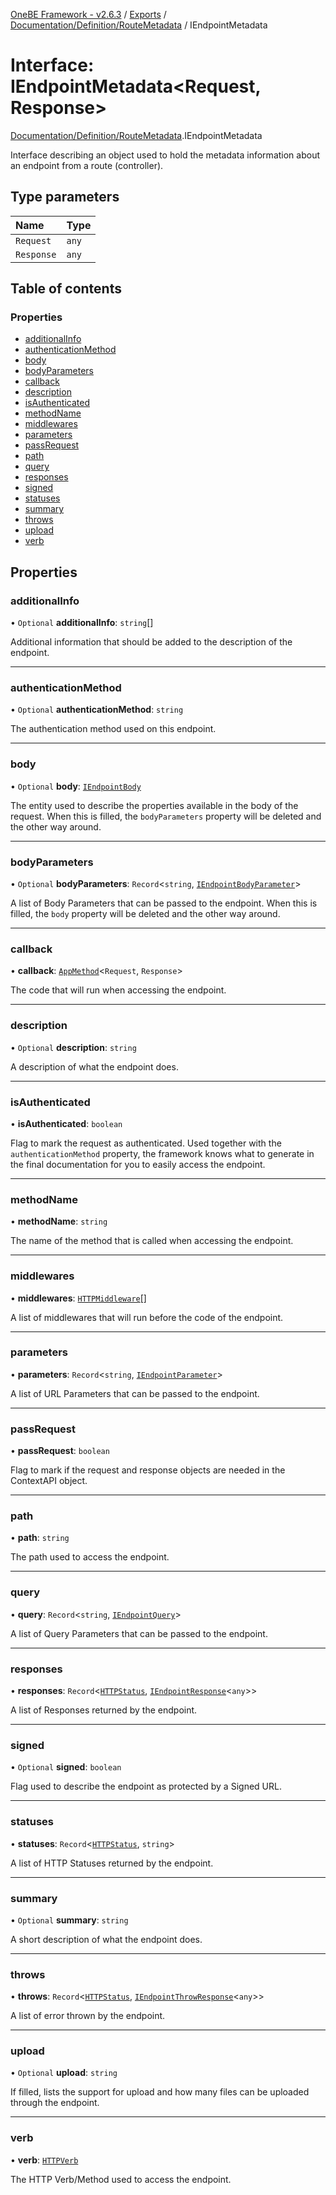 [OneBE Framework - v2.6.3](../README.md) / [Exports](../modules.md) / [Documentation/Definition/RouteMetadata](../modules/Documentation_Definition_RouteMetadata.md) / IEndpointMetadata

# Interface: IEndpointMetadata<Request, Response\>

[Documentation/Definition/RouteMetadata](../modules/Documentation_Definition_RouteMetadata.md).IEndpointMetadata

Interface describing an object used to hold the metadata information
about an endpoint from a route (controller).

## Type parameters

| Name | Type |
| :------ | :------ |
| `Request` | `any` |
| `Response` | `any` |

## Table of contents

### Properties

- [additionalInfo](Documentation_Definition_RouteMetadata.IEndpointMetadata.md#additionalinfo)
- [authenticationMethod](Documentation_Definition_RouteMetadata.IEndpointMetadata.md#authenticationmethod)
- [body](Documentation_Definition_RouteMetadata.IEndpointMetadata.md#body)
- [bodyParameters](Documentation_Definition_RouteMetadata.IEndpointMetadata.md#bodyparameters)
- [callback](Documentation_Definition_RouteMetadata.IEndpointMetadata.md#callback)
- [description](Documentation_Definition_RouteMetadata.IEndpointMetadata.md#description)
- [isAuthenticated](Documentation_Definition_RouteMetadata.IEndpointMetadata.md#isauthenticated)
- [methodName](Documentation_Definition_RouteMetadata.IEndpointMetadata.md#methodname)
- [middlewares](Documentation_Definition_RouteMetadata.IEndpointMetadata.md#middlewares)
- [parameters](Documentation_Definition_RouteMetadata.IEndpointMetadata.md#parameters)
- [passRequest](Documentation_Definition_RouteMetadata.IEndpointMetadata.md#passrequest)
- [path](Documentation_Definition_RouteMetadata.IEndpointMetadata.md#path)
- [query](Documentation_Definition_RouteMetadata.IEndpointMetadata.md#query)
- [responses](Documentation_Definition_RouteMetadata.IEndpointMetadata.md#responses)
- [signed](Documentation_Definition_RouteMetadata.IEndpointMetadata.md#signed)
- [statuses](Documentation_Definition_RouteMetadata.IEndpointMetadata.md#statuses)
- [summary](Documentation_Definition_RouteMetadata.IEndpointMetadata.md#summary)
- [throws](Documentation_Definition_RouteMetadata.IEndpointMetadata.md#throws)
- [upload](Documentation_Definition_RouteMetadata.IEndpointMetadata.md#upload)
- [verb](Documentation_Definition_RouteMetadata.IEndpointMetadata.md#verb)

## Properties

### additionalInfo

• `Optional` **additionalInfo**: `string`[]

Additional information that should be added to the description of the endpoint.

___

### authenticationMethod

• `Optional` **authenticationMethod**: `string`

The authentication method used on this endpoint.

___

### body

• `Optional` **body**: [`IEndpointBody`](Documentation_Definition_RouteMetadata.IEndpointBody.md)

The entity used to describe the properties available in the body of the request.
When this is filled, the `bodyParameters` property will be deleted and the other way around.

___

### bodyParameters

• `Optional` **bodyParameters**: `Record`<`string`, [`IEndpointBodyParameter`](Documentation_Definition_RouteMetadata.IEndpointBodyParameter.md)\>

A list of Body Parameters that can be passed to the endpoint. When this is
filled, the `body` property will be deleted and the other way around.

___

### callback

• **callback**: [`AppMethod`](../modules/Router_RouteTypes.md#appmethod)<`Request`, `Response`\>

The code that will run when accessing the endpoint.

___

### description

• `Optional` **description**: `string`

A description of what the endpoint does.

___

### isAuthenticated

• **isAuthenticated**: `boolean`

Flag to mark the request as authenticated. Used together with the `authenticationMethod`
property, the framework knows what to generate in the final documentation for you
to easily access the endpoint.

___

### methodName

• **methodName**: `string`

The name of the method that is called when accessing the endpoint.

___

### middlewares

• **middlewares**: [`HTTPMiddleware`](../modules/HTTP_HTTPTypes.md#httpmiddleware)[]

A list of middlewares that will run before the code of the endpoint.

___

### parameters

• **parameters**: `Record`<`string`, [`IEndpointParameter`](Documentation_Definition_RouteMetadata.IEndpointParameter.md)\>

A list of URL Parameters that can be passed to the endpoint.

___

### passRequest

• **passRequest**: `boolean`

Flag to mark if the request and response objects are needed in the ContextAPI object.

___

### path

• **path**: `string`

The path used to access the endpoint.

___

### query

• **query**: `Record`<`string`, [`IEndpointQuery`](Documentation_Definition_RouteMetadata.IEndpointQuery.md)\>

A list of Query Parameters that can be passed to the endpoint.

___

### responses

• **responses**: `Record`<[`HTTPStatus`](../enums/HTTP_HTTPStatus.HTTPStatus.md), [`IEndpointResponse`](Documentation_Definition_RouteMetadata.IEndpointResponse.md)<`any`\>\>

A list of Responses returned by the endpoint.

___

### signed

• `Optional` **signed**: `boolean`

Flag used to describe the endpoint as protected by a Signed URL.

___

### statuses

• **statuses**: `Record`<[`HTTPStatus`](../enums/HTTP_HTTPStatus.HTTPStatus.md), `string`\>

A list of HTTP Statuses returned by the endpoint.

___

### summary

• `Optional` **summary**: `string`

A short description of what the endpoint does.

___

### throws

• **throws**: `Record`<[`HTTPStatus`](../enums/HTTP_HTTPStatus.HTTPStatus.md), [`IEndpointThrowResponse`](Documentation_Definition_RouteMetadata.IEndpointThrowResponse.md)<`any`\>\>

A list of error thrown by the endpoint.

___

### upload

• `Optional` **upload**: `string`

If filled, lists the support for upload and how many files can be uploaded through the endpoint.

___

### verb

• **verb**: [`HTTPVerb`](../enums/HTTP_HTTPVerb.HTTPVerb.md)

The HTTP Verb/Method used to access the endpoint.

